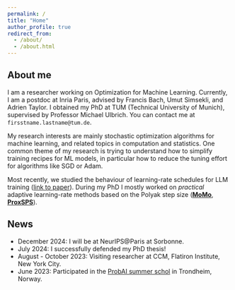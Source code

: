 ```yaml
---
permalink: /
title: "Home"
author_profile: true
redirect_from: 
  - /about/
  - /about.html
---
```


About me
-------------
I am a researcher working on Optimization for Machine Learning. Currently, I am a postdoc at Inria Paris, advised by Francis Bach, Umut Simsekli, and Adrien Taylor. I obtained my PhD at TUM (Technical University of Munich), supervised by Professor Michael Ulbrich. You can contact me at `firsstname.lastname@tum.de`.

My research interests are mainly stochastic optimization algorithms for machine learning, and related topics in computation and statistics. One common theme of my research is trying to understand how to simplify training recipes for ML models, in particular how to reduce the tuning effort for algorithms like SGD or Adam. 

Most recently, we studied the behaviour of learning-rate schedules for LLM training ([link to paper](https://arxiv.org/pdf/2501.18965)). During my PhD I mostly worked on *practical* adaptive learning-rate methods based on the Polyak step size ([**MoMo**](https://arxiv.org/abs/2305.07583), [**ProxSPS**](https://openreview.net/forum?id=jWr41htaB3)).

News
----------

* December 2024: I will be at NeurIPS@Paris at Sorbonne.
* July 2024: I successfully defended my PhD thesis!
* August - October 2023: Visiting researcher at CCM, Flatiron Institute, New York City.
* June 2023: Participated in the [ProbAI summer schol](https://probabilistic.ai/) in Trondheim, Norway.